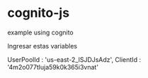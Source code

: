 # cognito-js
example using cognito


Ingresar estas variables

UserPoolId : 'us-east-2_lSJDJsAdz',
ClientId : '4m2o077tluja59k0k365i3vnat'
